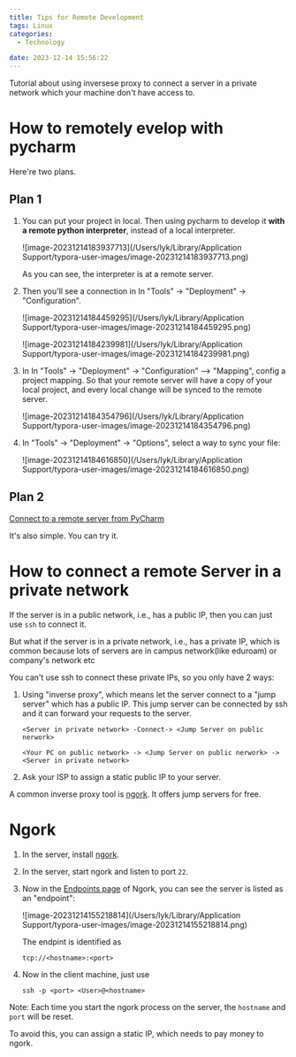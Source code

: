 ```yaml
---
title: Tips for Remote Development
tags: Linux
categories:
  - Technology

date: 2023-12-14 15:56:22
---
```


Tutorial about using inversese proxy to connect a server in a private network which your machine don't have access to.

<!--more-->

# How to remotely evelop with pycharm

Here're two plans.

## Plan 1

1. You can put your project in local. Then using pycharm to develop it **with a remote python interpreter**, instead of a local interpreter.

   ![image-20231214183937713](/Users/lyk/Library/Application Support/typora-user-images/image-20231214183937713.png)

   As you can see, the interpreter is at a remote server.

2. Then you'll see a connection in In "Tools" -> "Deployment" -> "Configuration".

   ![image-20231214184459295](/Users/lyk/Library/Application Support/typora-user-images/image-20231214184459295.png)

   ![image-20231214184239981](/Users/lyk/Library/Application Support/typora-user-images/image-20231214184239981.png) 

3. In In "Tools" -> "Deployment" -> "Configuration" --> "Mapping", config a project mapping. So that your remote server will have a copy of your local project, and every local change will be synced to the remote server.

   ![image-20231214184354796](/Users/lyk/Library/Application Support/typora-user-images/image-20231214184354796.png)

4. In "Tools" -> "Deployment" -> "Options", select a way to sync your file:

   ![image-20231214184616850](/Users/lyk/Library/Application Support/typora-user-images/image-20231214184616850.png)



## Plan 2

[Connect to a remote server from PyCharm](https://www.jetbrains.com/help/pycharm/remote-development-starting-page.html)

It's also simple. You can try it.

# How to connect a remote Server in a private network

If the server is in a public network, i.e., has a public IP, then you can just use `ssh` to connect it.

But what if the server is in a private network, i.e., has a private IP, which is common because lots of servers are in campus network(like eduroam) or company's network etc

You can't use ssh to connect these private IPs, so you only have 2 ways:

1. Using "inverse proxy", which means let the server connect to a "jump server" which has a public IP. This jump server can be connected by ssh and it can forward your requests to the server.

   ```text
   <Server in private network> -Connect-> <Jump Server on public nerwork> 
   
   <Your PC on public network> -> <Jump Server on public nerwork> -> <Server in private network>
   ```

2. Ask your ISP to assign a static public IP to your server.



A common inverse proxy tool is [ngork](https://dashboard.ngrok.com/get-started/setup/macos). It offers jump servers for free.


# Ngork

1. In the server, install [ngork](https://dashboard.ngrok.com/get-started/setup/macos).

2. In the server, start ngork and listen to port `22`.

3. Now in the [Endpoints page](https://dashboard.ngrok.com/cloud-edge/endpoints) of Ngork, you can see the server is listed as an "endpoint":

   ![image-20231214155218814](/Users/lyk/Library/Application Support/typora-user-images/image-20231214155218814.png)

   The endpint is identified as

   ```
   tcp://<hostname>:<port>
   ```

4. Now in the client machine, just use

   ```
   ssh -p <port> <User>@<hostname>
   ```

   

Note: Each time you start the ngork process on the server, the `hostname` and `port` will be reset.

To avoid this, you can assign a static IP, which needs to pay money to ngork.
